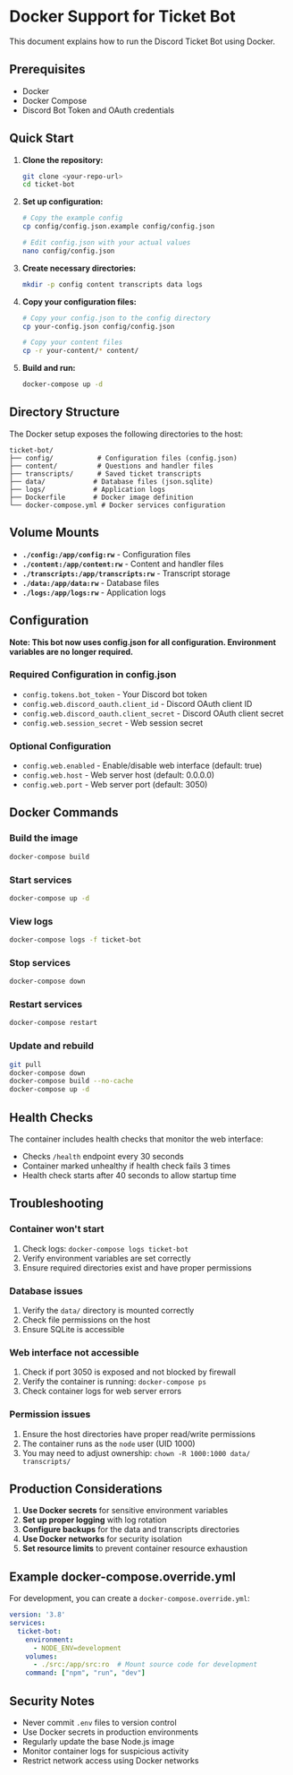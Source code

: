 # Docker Support for Ticket Bot

This document explains how to run the Discord Ticket Bot using Docker.

## Prerequisites

- Docker
- Docker Compose
- Discord Bot Token and OAuth credentials

## Quick Start

1. **Clone the repository:**
   ```bash
   git clone <your-repo-url>
   cd ticket-bot
   ```

2. **Set up configuration:**
   ```bash
   # Copy the example config
   cp config/config.json.example config/config.json
   
   # Edit config.json with your actual values
   nano config/config.json
   ```

3. **Create necessary directories:**
   ```bash
   mkdir -p config content transcripts data logs
   ```

4. **Copy your configuration files:**
   ```bash
   # Copy your config.json to the config directory
   cp your-config.json config/config.json
   
   # Copy your content files
   cp -r your-content/* content/
   ```

5. **Build and run:**
   ```bash
   docker-compose up -d
   ```

## Directory Structure

The Docker setup exposes the following directories to the host:

```
ticket-bot/
├── config/           # Configuration files (config.json)
├── content/          # Questions and handler files
├── transcripts/      # Saved ticket transcripts
├── data/            # Database files (json.sqlite)
├── logs/            # Application logs
├── Dockerfile       # Docker image definition
└── docker-compose.yml # Docker services configuration
```

## Volume Mounts

- **`./config:/app/config:rw`** - Configuration files
- **`./content:/app/content:rw`** - Content and handler files
- **`./transcripts:/app/transcripts:rw`** - Transcript storage
- **`./data:/app/data:rw`** - Database files
- **`./logs:/app/logs:rw`** - Application logs

## Configuration

**Note: This bot now uses config.json for all configuration. Environment variables are no longer required.**

### Required Configuration in config.json
- `config.tokens.bot_token` - Your Discord bot token
- `config.web.discord_oauth.client_id` - Discord OAuth client ID  
- `config.web.discord_oauth.client_secret` - Discord OAuth client secret
- `config.web.session_secret` - Web session secret

### Optional Configuration
- `config.web.enabled` - Enable/disable web interface (default: true)
- `config.web.host` - Web server host (default: 0.0.0.0)
- `config.web.port` - Web server port (default: 3050)

## Docker Commands

### Build the image
```bash
docker-compose build
```

### Start services
```bash
docker-compose up -d
```

### View logs
```bash
docker-compose logs -f ticket-bot
```

### Stop services
```bash
docker-compose down
```

### Restart services
```bash
docker-compose restart
```

### Update and rebuild
```bash
git pull
docker-compose down
docker-compose build --no-cache
docker-compose up -d
```

## Health Checks

The container includes health checks that monitor the web interface:
- Checks `/health` endpoint every 30 seconds
- Container marked unhealthy if health check fails 3 times
- Health check starts after 40 seconds to allow startup time

## Troubleshooting

### Container won't start
1. Check logs: `docker-compose logs ticket-bot`
2. Verify environment variables are set correctly
3. Ensure required directories exist and have proper permissions

### Database issues
1. Verify the `data/` directory is mounted correctly
2. Check file permissions on the host
3. Ensure SQLite is accessible

### Web interface not accessible
1. Check if port 3050 is exposed and not blocked by firewall
2. Verify the container is running: `docker-compose ps`
3. Check container logs for web server errors

### Permission issues
1. Ensure the host directories have proper read/write permissions
2. The container runs as the `node` user (UID 1000)
3. You may need to adjust ownership: `chown -R 1000:1000 data/ transcripts/`

## Production Considerations

1. **Use Docker secrets** for sensitive environment variables
2. **Set up proper logging** with log rotation
3. **Configure backups** for the data and transcripts directories
4. **Use Docker networks** for security isolation
5. **Set resource limits** to prevent container resource exhaustion

## Example docker-compose.override.yml

For development, you can create a `docker-compose.override.yml`:

```yaml
version: '3.8'
services:
  ticket-bot:
    environment:
      - NODE_ENV=development
    volumes:
      - ./src:/app/src:ro  # Mount source code for development
    command: ["npm", "run", "dev"]
```

## Security Notes

- Never commit `.env` files to version control
- Use Docker secrets in production environments
- Regularly update the base Node.js image
- Monitor container logs for suspicious activity
- Restrict network access using Docker networks
